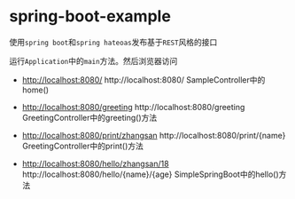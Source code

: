 spring-boot-example
=======================

使用```spring boot```和```spring hateoas```发布基于```REST```风格的接口

运行```Application```中的```main```方法。然后浏览器访问

* [http://localhost:8080/](http://localhost:8080/) http://localhost:8080/ SampleController中的home()

* [http://localhost:8080/greeting](http://localhost:8080/greeting) http://localhost:8080/greeting  GreetingController中的greeting()方法

* [http://localhost:8080/print/zhangsan](http://localhost:8080/print/zhangsan) http://localhost:8080/print/{name} GreetingController中的print()方法

* [http://localhost:8080/hello/zhangsan/18](http://localhost:8080/hello/zhangsan/18) http://localhost:8080/hello/{name}/{age} SimpleSpringBoot中的hello()方法